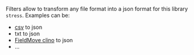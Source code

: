 Filters allow to transform any file format into a json format for this library `stress`.
Examples can be:
- [csv](https://www.microsoft.com/en-us/microsoft-365/excel) to json
- txt to json
- [FieldMove clino](https://apps.apple.com/gb/app/fieldmove-clino/id647463813) to json
- ...